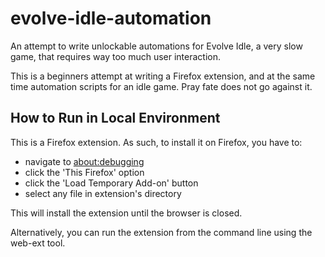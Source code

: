 # evolve-idle-automation
An attempt to write unlockable automations for Evolve Idle, a very slow game, that requires way too much user interaction.

This is a beginners attempt at writing a Firefox extension, and at the same time automation scripts for an idle game. Pray fate does not go against it.

## How to Run in Local Environment
This is a Firefox extension. As such, to install it on Firefox, you have to:
- navigate to [about:debugging](about:debugging)
- click the 'This Firefox' option
- click the 'Load Temporary Add-on' button
- select any file in extension's directory

This will install the extension until the browser is closed.

Alternatively, you can run the extension from the command line using the web-ext tool.
